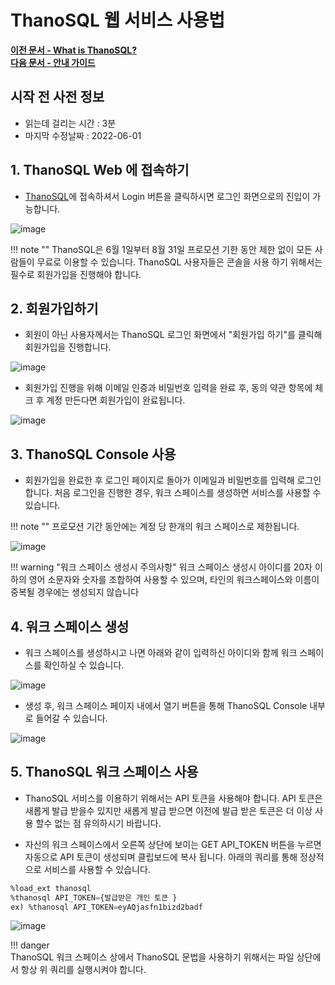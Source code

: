 # __ThanoSQL 웹 서비스 사용법__ 

**[이전 문서 - What is ThanoSQL?](/)** <br>**[다음 문서 - 안내 가이드](/quick_start/algorithm_list/)**

## 시작 전 사전 정보

- 읽는데 걸리는 시간 : 3분
- 마지막 수정날짜 : 2022-06-01

## __1. ThanoSQL Web 에 접속하기__

- [ThanoSQL](https://www.thanosql.ai/)에 접속하셔서 Login 버튼을 클릭하시면 로그인 화면으로의 진입이 가능합니다.

![image](/img/how_to_use_ThanoSQL/img0.png)

!!! note ""
      ThanoSQL은 6월 1일부터 8월 31일 프로모션 기한 동안 제한 없이 모든 사람들이 무료로 이용할 수 있습니다.
      ThanoSQL 사용자들은 콘솔을 사용 하기 위해서는 필수로 회원가입을 진행해야 합니다.


## __2. 회원가입하기__

- 회원이 아닌 사용자께서는 ThanoSQL 로그인 화면에서 "회원가입 하기"를 클릭해 회원가입을 진행합니다.

![image](/img/how_to_use_ThanoSQL/img1.png)

- 회원가입 진행을 위해 이메일 인증과 비밀번호 입력을 완료 후, 동의 약관 항목에 체크 후 계정 만든다면 회원가입이 완료됩니다. 

![image](/img/how_to_use_ThanoSQL/img2.png)  

## __3. ThanoSQL Console 사용__

- 회원가입을 완료한 후 로그인 페이지로 돌아가 이메일과 비밀번호를 입력해 로그인합니다.
처음 로그인을 진행한 경우, 워크 스페이스를 생성하면 서비스를 사용할 수 있습니다.

!!! note ""
      프로모션 기간 동안에는 계정 당 한개의 워크 스페이스로 제한됩니다.

![image](/img/how_to_use_ThanoSQL/img3.png)  

!!! warning "워크 스페이스 생성시 주의사항" 
      워크 스페이스 생성시 아이디를 20자 이하의 영어 소문자와 숫자를 조합하여 사용할 수 있으며, 타인의 워크스페이스와 이름이 중복될 경우에는 생성되지 않습니다

## __4. 워크 스페이스 생성__

- 워크 스페이스를 생성하시고 나면 아래와 같이 입력하신 아이디와 함께 워크 스페이스를 확인하실 수 있습니다. 

![image](/img/how_to_use_ThanoSQL/img7.png)  

- 생성 후, 워크 스페이스 페이지 내에서 열기 버튼을 통해 ThanoSQL Console 내부로 들어갈 수 있습니다.

![image](/img/how_to_use_ThanoSQL/img4.png)

## __5. ThanoSQL 워크 스페이스 사용__
- ThanoSQL 서비스를 이용하기 위해서는 API 토큰을 사용해야 합니다. API 토큰은 새롭게 발급 받을수 있지만 새롭게 발급 받으면 이전에 발급 받은 토큰은 더 이상 사용 할수 없는 점 유의하시기 바랍니다. 

- 자신의 워크 스페이스에서 오른쪽 상단에 보이는 GET API_TOKEN 버튼을 누르면 자동으로 API 토큰이 생성되며 클립보드에 복사 됩니다. 아래의 쿼리를 통해 정상적으로 서비스를 사용할 수 있습니다. 

```sql
%load_ext thanosql
%thanosql API_TOKEN={발급받은 개인 토큰 }
ex) %thanosql API_TOKEN=eyAQjasfn1bizd2badf

```

![image](/img/how_to_use_ThanoSQL/img6.png)

!!! danger  
      ThanoSQL 워크 스페이스 상에서 ThanoSQL 문법을 사용하기 위해서는 파일 상단에서 항상 위 쿼리를 실행시켜야 합니다. 
